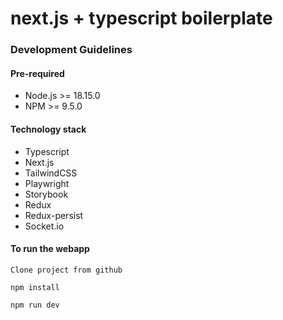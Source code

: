 # next.js + typescript boilerplate

### Development Guidelines

#### Pre-required

- Node.js >= 18.15.0
- NPM >= 9.5.0

#### Technology stack

- Typescript
- Next.js
- TailwindCSS
- Playwright
- Storybook
- Redux
- Redux-persist
- Socket.io

#### To run the webapp

```
Clone project from github

npm install

npm run dev

```
